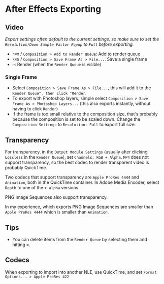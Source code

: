# After Effects Exporting

## Video

*Export settings often default to the current settings, so make sure to set the `Resolution/Down Sample Factor Popup` to `Full` before exporting.*

- `⌃⌘M` / `Composition > Add to Render Queue`: Add to render queue
- `⌥⌘S` / `Composition > Save Frame As > File...`: Save a single frame
- `↩`: Render (when the `Render Queue` is visible)

### Single Frame

- Select `Composition > Save Frame As > File...`, this will add it to the `Render Queue", then click "Render`.
- To export with Photoshop layers, simple select `Composition > Save Frame As > Photoshop Layers...` (this also exports instantly, without having to click `Render`)
- If the frame is too small relative to the composition size, that's probably because the composition is set to be scaled down. Change the `Composition Settings` to `Resolution: Full` to export full size.

## Transparency

For transparency, in the `Output Module Settings` (usually after clicking `Lossless` in the `Render Queue`), set `Channels: RGB + Alpha`. `MP4` does not support transparency, so the best codec to render transparent video is probably QuickTime.

Two codecs that support transparency are `Apple ProRes 4444` and `Animation`, both in the QuickTime container. In Adobe Media Encoder, select `Depth` to one of the `+ alpha` versions.

PNG Image Sequences also support transparency.

In my experience, which exports PNG Image Sequences are smaller than `Apple ProRes 4444` which is smaller than `Animation`.

## Tips

- You can delete items from the `Render Queue` by selecting them and hitting `⌫`.

## Codecs

When exporting to import into another NLE, use QuickTime, and set `Format Options... > Apple ProRes 422`
